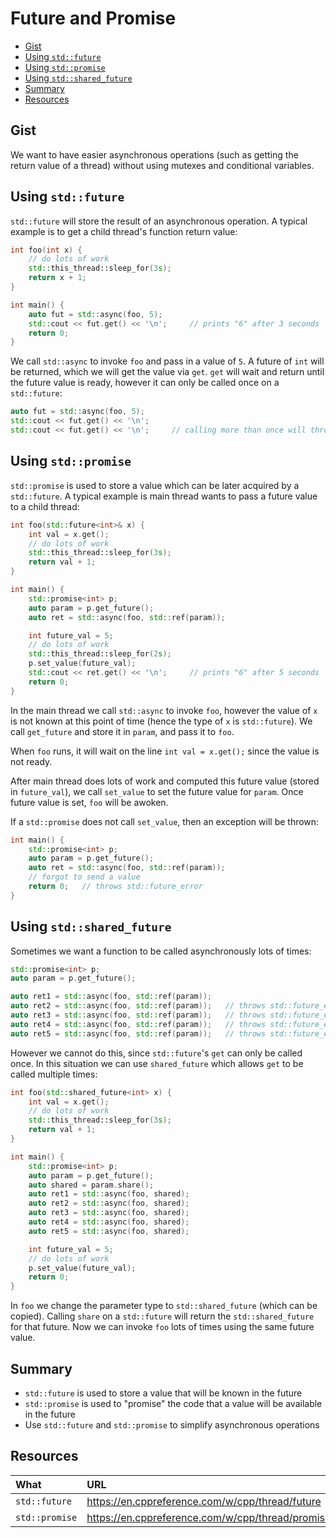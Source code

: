 # Future and Promise

- [Gist](#gist)
- [Using `std::future`](#using-stdfuture)
- [Using `std::promise`](#using-stdpromise)
- [Using `std::shared_future`](#using-stdshared_future)
- [Summary](#summary)
- [Resources](#resources)

## Gist
We want to have easier asynchronous operations (such as getting the return value of a thread) without using mutexes and conditional variables.

## Using `std::future`
`std::future` will store the result of an asynchronous operation. A typical example is to get a child thread's function return value:
```cpp
int foo(int x) {
    // do lots of work
    std::this_thread::sleep_for(3s);
    return x + 1;
}

int main() {
    auto fut = std::async(foo, 5);
    std::cout << fut.get() << '\n';     // prints "6" after 3 seconds
    return 0;
}
```
We call `std::async` to invoke `foo` and pass in a value of `5`. A future of `int` will be returned, which we will get the value via `get`. `get` will wait and return until the future value is ready, however it can only be called once on a `std::future`:
```cpp
auto fut = std::async(foo, 5);
std::cout << fut.get() << '\n';
std::cout << fut.get() << '\n';     // calling more than once will throw std::future_error
```

## Using `std::promise`
`std::promise` is used to store a value which can be later acquired by a `std::future`. A typical example is main thread wants to pass a future value to a child thread:
```cpp
int foo(std::future<int>& x) {
    int val = x.get();
    // do lots of work
    std::this_thread::sleep_for(3s);
    return val + 1;
}

int main() {
    std::promise<int> p;
    auto param = p.get_future();
    auto ret = std::async(foo, std::ref(param));

    int future_val = 5;
    // do lots of work
    std::this_thread::sleep_for(2s);
    p.set_value(future_val);
    std::cout << ret.get() << '\n';     // prints "6" after 5 seconds
    return 0;
}
```
In the main thread we call `std::async` to invoke `foo`, however the value of `x` is not known at this point of time (hence the type of `x` is `std::future`). We call `get_future` and store it in `param`, and pass it to `foo`.

When `foo` runs, it will wait on the line `int val = x.get();` since the value is not ready.

After main thread does lots of work and computed this future value (stored in `future_val`), we call `set_value` to set the future value for `param`. Once future value is set, `foo` will be awoken.

If a `std::promise` does not call `set_value`, then an exception will be thrown:
```cpp
int main() {
    std::promise<int> p;
    auto param = p.get_future();
    auto ret = std::async(foo, std::ref(param));
    // forgot to send a value
    return 0;   // throws std::future_error
}
```

## Using `std::shared_future`
Sometimes we want a function to be called asynchronously lots of times:
```cpp
std::promise<int> p;
auto param = p.get_future();

auto ret1 = std::async(foo, std::ref(param));
auto ret2 = std::async(foo, std::ref(param));   // throws std::future_error
auto ret3 = std::async(foo, std::ref(param));   // throws std::future_error
auto ret4 = std::async(foo, std::ref(param));   // throws std::future_error
auto ret5 = std::async(foo, std::ref(param));   // throws std::future_error
```
However we cannot do this, since `std::future`'s `get` can only be called once. In this situation we can use `shared_future` which allows `get` to be called multiple times:
```cpp
int foo(std::shared_future<int> x) {
    int val = x.get();
    // do lots of work
    std::this_thread::sleep_for(3s);
    return val + 1;
}

int main() {
    std::promise<int> p;
    auto param = p.get_future();
    auto shared = param.share();
    auto ret1 = std::async(foo, shared);
    auto ret2 = std::async(foo, shared);
    auto ret3 = std::async(foo, shared);
    auto ret4 = std::async(foo, shared);
    auto ret5 = std::async(foo, shared);

    int future_val = 5;
    // do lots of work
    p.set_value(future_val);
    return 0;
}
```
In `foo` we change the parameter type to `std::shared_future` (which can be copied). Calling `share` on a `std::future` will return the `std::shared_future` for that future. Now we can invoke `foo` lots of times using the same future value.

## Summary
- `std::future` is used to store a value that will be known in the future
- `std::promise` is used to "promise" the code that a value will be available in the future
- Use `std::future` and `std::promise` to simplify asynchronous operations

## Resources
| What           | URL                                              |
| :------------- | :----------------------------------------------- |
| `std::future`  | https://en.cppreference.com/w/cpp/thread/future  |
| `std::promise` | https://en.cppreference.com/w/cpp/thread/promise |
